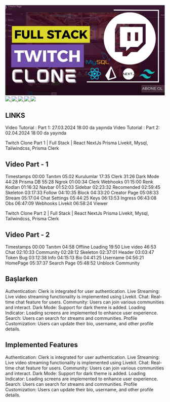 <a href="" rel="nofollow">
<img src="https://github.com/efegorkemumit/twitch-clone-nextjs14/blob/master/public/7.jpg"
 style="max-width: 100%;">
</a>

<div></div>

<a href="https://www.instagram.com/efegorkemumit/" rel="nofollow">
<img src="https://efegorkemumit.github.io/assets/img/iconss/instagram.png" style="max-width: 10%;">
</a>

<a href="https://efegorkemumit.com/" rel="nofollow">
<img src="https://efegorkemumit.github.io/assets/img/iconss/website.png" style="max-width: 10%;">
</a>

<a href="https://github.com/efegorkemumit" rel="nofollow">
<img src="https://efegorkemumit.github.io/assets/img/iconss/github.png" style="max-width: 10%;">
</a>

<a href="https://www.linkedin.com/in/efe-g%C3%B6rkem-%C3%BCmit-a084009b/" rel="nofollow">
<img src="https://efegorkemumit.github.io/assets/img/iconss/linkedin.png" style="max-width: 10%;">
</a>

<a href="https://www.youtube.com/@EfeGorkemUmit?sub_confirmation=1" rel="nofollow">
<img src="https://efegorkemumit.github.io/assets/img/iconss/youtube.png" style="max-width: 10%;">
</a>


<div style="height:25px">

## LINKS


Video Tutorial : Part 1:  27.03.2024   18:00 da yayında
Video Tutorial : Part 2:  02.04.2024   18:00 da yayında



Twitch Clone  Part 1 | Full Stack  | React NextJs  Prisma Livekit, Mysql, Tailwindcss, Prisma Clerk

## Video  Part -  1



Timestamps
00:00 Tanıtım
05.02 Kurulumlar
17:35 Clerk
31:26 Dark Mode
44:28 Prisma DB
55:28 Ngrok
01:00:34 Clerk Webhooks
01:15:00 Renk Kodları
01:16:32 Navbar
01:52:03 Sidebar
02:23:32 Recomended
02:59:45 Skeleton
03:17:33 Follow
04:10:35 Block
04:33:20 Creator Page
05:08:33 Stream
05:17:04 Chat Settings
05:44:25 Keys
06:13:53 Ingress
06:43:08 Obs
06:47:09 Webhooks Livekit
06:58:24 Viewer



Twitch Clone  Part 2 | Full Stack  | React NextJs  Prisma Livekit, Mysql, Tailwindcss, Prisma Clerk

## Video  Part -  2

Timestamps
00:00 Tanıtım
04:58 Offline Loading
19:50 Live video
46:53 Chat
02:10:33 Community
02:28:12 Skeleton
02:37:01  Header
03:03:47 Token Bug
03:12:38 Info
04:15:13 Bio
04:41:25 Username
04:56:21  HomePage
05:37:37 Search Page
05:48:52 Unblock Community


## Başlarken

Authentication: Clerk is integrated for user authentication.
Live Streaming: Live video streaming functionality is implemented using Livekit.
Chat: Real-time chat feature for users.
Community: Users can join various communities and interact.
Dark Mode: Support for dark theme is added.
Loading Indicator: Loading screens are implemented to enhance user experience.
Search: Users can search for streams and communities.
Profile Customization: Users can update their bio, username, and other profile details.


## Implemented Features
Authentication: Clerk is integrated for user authentication.
Live Streaming: Live video streaming functionality is implemented using Livekit.
Chat: Real-time chat feature for users.
Community: Users can join various communities and interact.
Dark Mode: Support for dark theme is added.
Loading Indicator: Loading screens are implemented to enhance user experience.
Search: Users can search for streams and communities.
Profile Customization: Users can update their bio, username, and other profile details.







